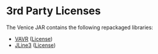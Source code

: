 # 3rd Party Licenses

The Venice JAR contains the following repackaged libraries:

* [VAVR](https://github.com/vavr-io/vavr)  ([License](https://raw.githubusercontent.com/vavr-io/vavr/master/LICENSE))
* [JLine3](https://github.com/jline/jline3)  ([License](https://raw.githubusercontent.com/jline/jline3/master/LICENSE.txt))
